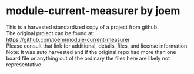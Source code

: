 
# module-current-measurer by joem  
This is a harvested standardized copy of a project from github.  
The original project can be found at:  
https://github.com/joem/module-current-measurer  
Please consult that link for additional, details, files, and license information.  
Note: It was auto harvested and if the original repo had more than one board file or anything out of the ordinary the files here are likely not representative.  
    